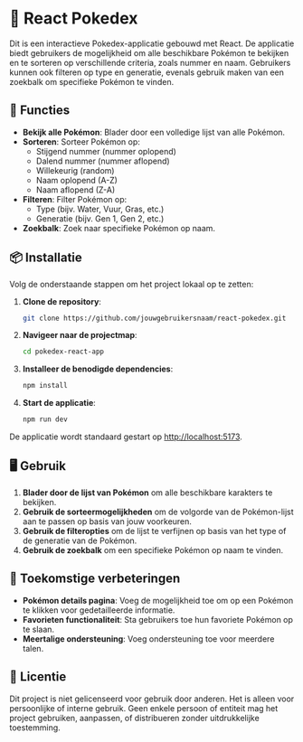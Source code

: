# 📖 React Pokedex

Dit is een interactieve Pokedex-applicatie gebouwd met React. De applicatie biedt gebruikers de mogelijkheid om alle beschikbare Pokémon te bekijken en te sorteren op verschillende criteria, zoals nummer en naam. Gebruikers kunnen ook filteren op type en generatie, evenals gebruik maken van een zoekbalk om specifieke Pokémon te vinden.

## 🌟 Functies

- **Bekijk alle Pokémon**: Blader door een volledige lijst van alle Pokémon.
- **Sorteren**: Sorteer Pokémon op:
  - Stijgend nummer (nummer oplopend)
  - Dalend nummer (nummer aflopend)
  - Willekeurig (random)
  - Naam oplopend (A-Z)
  - Naam aflopend (Z-A)
- **Filteren**: Filter Pokémon op:
  - Type (bijv. Water, Vuur, Gras, etc.)
  - Generatie (bijv. Gen 1, Gen 2, etc.)
- **Zoekbalk**: Zoek naar specifieke Pokémon op naam.

## 📦 Installatie

Volg de onderstaande stappen om het project lokaal op te zetten:

1. **Clone de repository**:
    ```bash
    git clone https://github.com/jouwgebruikersnaam/react-pokedex.git
    ```

2. **Navigeer naar de projectmap**:
    ```bash
    cd pokedex-react-app
    ```

3. **Installeer de benodigde dependencies**:
    ```bash
    npm install
    ```

4. **Start de applicatie**:
    ```bash
    npm run dev
    ```

De applicatie wordt standaard gestart op [http://localhost:5173](http://localhost:5173).

## 🖥️ Gebruik

1. **Blader door de lijst van Pokémon** om alle beschikbare karakters te bekijken.
2. **Gebruik de sorteermogelijkheden** om de volgorde van de Pokémon-lijst aan te passen op basis van jouw voorkeuren.
3. **Gebruik de filteropties** om de lijst te verfijnen op basis van het type of de generatie van de Pokémon.
4. **Gebruik de zoekbalk** om een specifieke Pokémon op naam te vinden.

## 🚀 Toekomstige verbeteringen

- **Pokémon details pagina**: Voeg de mogelijkheid toe om op een Pokémon te klikken voor gedetailleerde informatie.
- **Favorieten functionaliteit**: Sta gebruikers toe hun favoriete Pokémon op te slaan.
- **Meertalige ondersteuning**: Voeg ondersteuning toe voor meerdere talen.

## 📜 Licentie

Dit project is niet gelicenseerd voor gebruik door anderen. Het is alleen voor persoonlijke of interne gebruik. Geen enkele persoon of entiteit mag het project gebruiken, aanpassen, of distribueren zonder uitdrukkelijke toestemming.
